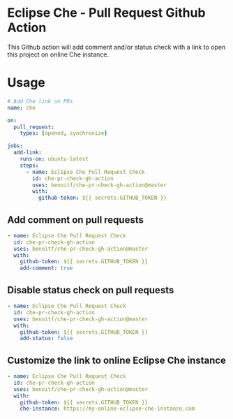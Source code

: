 # Eclipse Che - Pull Request Github Action

This Github action will add comment and/or status check with a link to open this project on online Che instance.



# Usage

```yaml
# Add Che link on PRs
name: che

on:
  pull_request: 
    types: [opened, synchronize]

jobs:
  add-link:
    runs-on: ubuntu-latest
    steps:
      - name: Eclipse Che Pull Request Check
        id: che-pr-check-gh-action
        uses: benoitf/che-pr-check-gh-action@master
        with:
          github-token: ${{ secrets.GITHUB_TOKEN }}
```


## Add comment on pull requests

```yaml
- name: Eclipse Che Pull Request Check
  id: che-pr-check-gh-action
  uses: benoitf/che-pr-check-gh-action@master
  with:
    github-token: ${{ secrets.GITHUB_TOKEN }}
    add-comment: true
```

## Disable status check on pull requests

```yaml
- name: Eclipse Che Pull Request Check
  id: che-pr-check-gh-action
  uses: benoitf/che-pr-check-gh-action@master
  with:
    github-token: ${{ secrets.GITHUB_TOKEN }}
    add-status: false
```

## Customize the link to online Eclipse Che instance

```yaml
- name: Eclipse Che Pull Request Check
  id: che-pr-check-gh-action
  uses: benoitf/che-pr-check-gh-action@master
  with:
    github-token: ${{ secrets.GITHUB_TOKEN }}
    che-instance: https://my-online-eclipse-che-instance.com
```

